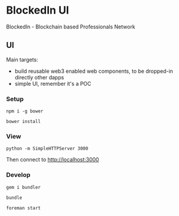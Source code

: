 # BlockedIn UI

BlockedIn - Blockchain based Professionals Network

## UI

Main targets:

- build reusable web3 enabled web components, to be dropped-in directly other dapps
- simple UI, remember it's a POC

### Setup

    npm i -g bower
    
    bower install


### View

    python -m SimpleHTTPServer 3000

Then connect to <http://localhost:3000>

### Develop

    gem i bundler

    bundle

    foreman start
